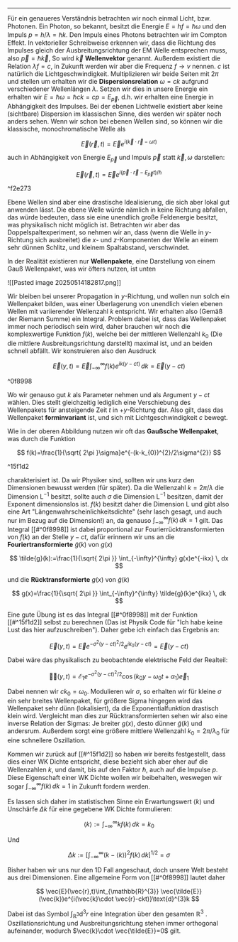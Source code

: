 ***

Für ein genaueres Verständnis betrachten wir noch einmal Licht, bzw. Photonen. Ein Photon, so bekannt, besitzt die Energie $E=hf=\hbar \omega$ und den Impuls $p=h /\lambda=\hbar k$. Den Impuls eines Photons betrachten wir im Compton Effekt. In vektorieller Schreibweise erkennen wir, dass die Richtung des Impulses gleich der Ausbreitungsrichtung der EM Welle entsprechen muss, also $\vec{p}=\hbar \vec{k}$, So wird $\vec{k}$ **Wellenvektor** genannt. Außerdem existiert die Relation $\lambda f=c$, in Zukunft werden wir aber die Frequenz $f\to \nu$ nennen. $c$ ist natürlich die Lichtgeschwindigkeit. Multiplizieren wir beide Seiten mit $2\pi$ und stellen um erhalten wir die **Dispersionsrelation** $\omega=ck$ aufgrund verschiedener Wellenlängen $\lambda$. Setzen wir dies in unsere Energie ein erhalten wir $E=\hbar \omega=\hbar ck=cp=E_{\vec{p}}$, d.h. wir erhalten eine Energie in Abhängigkeit des Impulses. Bei der ebenen Lichtwelle existiert aber keine (sichtbare) Dispersion im klassischen Sinne, dies werden wir später noch anders sehen. Wenn wir schon bei ebenen Wellen sind, so können wir die klassische, monochromatische Welle als

$$
\vec{E}(\vec{r},t)=\vec{E}e^{i(\vec{k}\cdot \vec{r}-\omega t)}
$$

auch in Abhängigkeit von Energie $E_{\vec{p}}$ und Impuls $\vec{p}$ statt $\vec{k},\omega$ darstellen:

$$
\vec{E}(\vec{r},t)=\vec{E}e^{i(\vec{p}\cdot \vec{r}-E_{\vec{p}}t)/\hbar}
$$

^f2e273

Ebene Wellen sind aber eine drastische Idealisierung, die sich aber lokal gut anwenden lässt. Die ebene Welle würde nämlich in keine Richtung abfallen, das würde bedeuten, dass sie eine unendlich große Feldenergie besitzt, was physikalisch nicht möglich ist. Betrachten wir aber das Doppelspaltexperiment, so nehmen wir an, dass (wenn die Welle in $y$-Richtung sich ausbreitet) die $x$- und $z$-Komponenten der Welle an einem sehr dünnen Schlitz, und kleinem Spaltabstand, verschwindet. 

In der Realität existieren nur **Wellenpakete**, eine Darstellung von einem Gauß Wellenpaket, was wir öfters nutzen, ist unten

![[Pasted image 20250514182817.png]]

Wir bleiben bei unserer Propagation in $y$-Richtung, und wollen nun solch ein Wellenpaket bilden, was einer Überlagerung von unendlich vielen ebenen Wellen mit variierender Wellenzahl $k$ entspricht. Wir erhalten also (Gemäß der Riemann Summe) ein Integral. Problem dabei ist, dass das Wellenpaket immer noch periodisch sein wird, daher brauchen wir noch die komplexwertige Funktion $f(k)$, welche bei der mittleren Wellenzahl $k_{0}$ (Die die mittlere Ausbreitungsrichtung darstellt) maximal ist, und an beiden schnell abfällt. Wir konstruieren also den Ausdruck

$$
\vec{E}(y,t)=\vec{E}\int_{-\infty}^{\infty} f(k)e^{ik(y-ct)} \, dk=\vec{E}(y-ct) 
$$

^0f8998

Wo wir genauso gut $k$ als Parameter nehmen und als Argument $y-ct$ wählen. Dies stellt gleichzeitig lediglich eine Verschiebung des Wellenpakets für ansteigende Zeit $t$ in $+y$-Richtung dar. Also gilt, dass das Wellenpaket **forminvariant** ist, und sich mit Lichtgeschwindigkeit $c$ bewegt.

Wie in der oberen Abbildung nutzen wir oft das **Gaußsche Wellenpaket**, was durch die Funktion

$$
f(k)=\frac{1}{\sqrt{ 2\pi }\sigma}e^{-(k-k_{0})^{2}/2\sigma^{2}}
$$

^15f1d2

charakterisiert ist. Da wir Physiker sind, sollten wir uns kurz den Dimensionen bewusst werden (für später). Da die Wellenzahl $k=2\pi /\lambda$ die Dimension $\text{L}^{-1}$ besitzt, sollte auch $\sigma$ die Dimension $\text{L}^{-1}$ besitzen, damit der Exponent dimensionslos ist. $f(k)$ besitzt daher die Dimension $\text{L}$ und gibt also eine Art "Längenwahrscheinlichkeitsdichte" (sehr lasch gesagt, und auch nur im Bezug auf die Dimension!) an, da genauso $\int_{-\infty}^{\infty} f(k) \, dk=1$ gilt. Das Integral [[#^0f8998]] ist dabei proportional zur Fourierrücktransformierten von $f(k)$ an der Stelle $y-ct$, dafür erinnern wir uns an die **Fouriertransformierte** $\tilde{g}(k)$ von $g(x)$

$$
\tilde{g}(k):=\frac{1}{\sqrt{ 2\pi }} \int_{-\infty}^{\infty} g(x)e^{-ikx} \, dx 
$$

und die **Rücktransformierte** $g(x)$ von $\tilde{g}(k)$

$$
g(x)=\frac{1}{\sqrt{ 2\pi }} \int_{-\infty}^{\infty} \tilde{g}(k)e^{ikx} \, dk 
$$

Eine gute Übung ist es das Integral [[#^0f8998]] mit der Funktion [[#^15f1d2]] selbst zu berechnen (Das ist Physik Code für "Ich habe keine Lust das hier aufzuschreiben"). Daher gebe ich einfach das Ergebnis an:

$$
\vec{E}(y,t)=\vec{E}e^{-\sigma^{2}(y-ct)^{2}/2}e^{ik_{0}(y-ct)}=\vec{E}(y-ct)
$$

Dabei wäre das physikalisch zu beobachtende elektrische Feld der Realteil:

$$
\mathcal{\vec{E}}(y,t)=\mathcal{E}_{1}e^{-\sigma^{2}(y-ct)^{2}/2}\cos(k_{0}y-\omega_{0}t+\alpha_{1})\vec{e}_{1}
$$

Dabei nennen wir $ck_{0}=\omega_{0}$. Modulieren wir $\sigma$, so erhalten wir für kleine $\sigma$ ein sehr breites Wellenpaket, für größere Sigma hingegen wird das Wellenpaket sehr dünn (lokalisiert), da die Exponentialfunktion drastisch klein wird. Vergleicht man dies zur Rücktransformierten sehen wir also eine inverse Relation der Sigmas: Je breiter $g(x)$, desto dünner $\tilde{g}(k)$ und andersrum. Außerdem sorgt eine größere mittlere Wellenzahl $k_{0}=2\pi /\lambda_{0}$ für eine schnellere Oszillation.

Kommen wir zurück auf [[#^15f1d2]] so haben wir bereits festgestellt, dass dies einer WK Dichte entspricht, diese bezieht sich aber eher auf die Wellenzahlen $k$, und damit, bis auf den Faktor $\hbar$, auch auf die Impulse $p$. Diese Eigenschaft einer WK Dichte wollen wir beibehalten, weswegen wir sogar $\int_{-\infty}^{\infty} f(k) \, dk=1$ in Zukunft fordern werden.

Es lassen sich daher im statistischen Sinne ein Erwartungswert $\langle k \rangle$ und Unschärfe $\Delta k$ für eine gegebene WK Dichte formulieren:

$$
\langle k \rangle :=\int_{-\infty}^{\infty} kf(k) \, dk =k_{0}
$$

Und

$$
\Delta k:=\left[ \int_{-\infty}^{\infty} (k-\langle k \rangle )^{2}f(k) \, dk  \right]^{1/2}=\sigma
$$

Bisher haben wir uns nur den 1D Fall angeschaut, doch unsere Welt besteht aus drei Dimensionen. Eine allgemeine Form von [[#^0f8998]] lautet daher

$$
\vec{E}(\vec{r},t)\int_{\mathbb{R}^{3}} \vec{\tilde{E}}(\vec{k})e^{i(\vec{k}\cdot \vec{r}-ckt)}\text{d}^{3}k
$$

Dabei ist das Symbol $\int_{\mathbb{R}^{3}}\text{d}^{3}r$ eine Integration über den gesamten $\mathbb{R}^{3}$ . Oszillationsrichtung und Ausbreitungsrichtung stehen immer orthogonal aufeinander, wodurch $\vec{k}\cdot \vec{\tilde{E}}=0$ gilt.